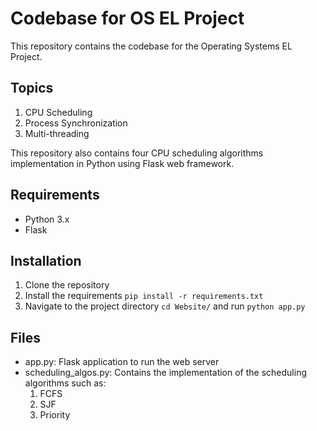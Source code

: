# Codebase for OS EL Project

This repository contains the codebase for the Operating Systems EL Project.

## Topics

1. CPU Scheduling
2. Process Synchronization
3. Multi-threading

This repository also contains four CPU scheduling algorithms implementation in Python using Flask web framework.

## Requirements

- Python 3.x
- Flask

## Installation

1. Clone the repository
2. Install the requirements `pip install -r requirements.txt`
3. Navigate to the project directory `cd Website/` and run `python app.py`

## Files
- app.py: Flask application to run the web server
- scheduling_algos.py: Contains the implementation of the scheduling algorithms such as:
  1. FCFS
  2. SJF
  3. Priority
